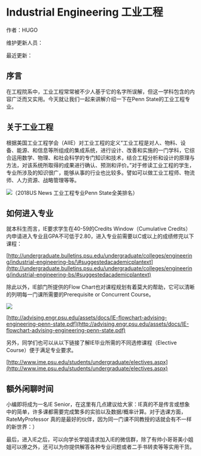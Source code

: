 # Industrial Engineering 工业工程

作者：HUGO

维护更新人员：

最近更新：

## 序言

在工程院系中，工业工程常常被不少人基于它的名字所误解，但这一学科包含的内容广泛而又实用。今天就让我们一起来讲解介绍一下在Penn State的工业工程专业。

## **关于工业工程**

根据美国工业工程学会（AIIE）对工业工程的定义“工业工程是对人、物料、设备、能源、和信息等所组成的集成系统，进行设计、改善和实施的一门学科，它综合运用数学、物理、和社会科学的专门知识和技术，结合工程分析和设计的原理与方法，对该系统所取得的成果进行确认、预测和评价。”对于修读工业工程的学生，专业所涉及的知识很广，能够从事的行业也比较多。譬如可以做工业工程师、物流师、人力资源、战略管理等等。

![&#xFF08;2018US News &#x5DE5;&#x4E1A;&#x5DE5;&#x7A0B;&#x4E13;&#x4E1A;Penn State&#x5168;&#x7F8E;&#x6392;&#x540D;&#xFF09;](https://mmbiz.qpic.cn/mmbiz_png/j6m3uZgXnCJt65ia6ibzIoPt6dvHS75qCS6hoZ3g1SC1XKRNuuwjXRkBcMkBhKECB2XseGbb1PLq1ehNRtibsUDPw/640?wx_fmt=png&tp=webp&wxfrom=5&wx_lazy=1&wx_co=1)

## **如何进入专业**

就本科生而言，IE要求学生在40-59的Credits Window（Cumulative Credits）内申请进入专业且GPA不可低于2.80，进入专业前需要以C或以上的成绩修完以下课程：

[http://undergraduate.bulletins.psu.edu/undergraduate/colleges/engineering/industrial-engineering-bs/\#suggestedacademicplantext](http://undergraduate.bulletins.psu.edu/undergraduate/colleges/engineering/industrial-engineering-bs/#suggestedacademicplantext)

除此以外，IE部门所提供的Flow Chart也对课程规划有着莫大的帮助，它可以清晰的列明每一门课所需要的Prerequisite or Concurrent Course。

![](https://mmbiz.qpic.cn/mmbiz_png/j6m3uZgXnCJt65ia6ibzIoPt6dvHS75qCSPnF6PwTDyca6WrWRKxL1smWBySDibTFs8GMyMDSJYicbh90QSAS7nzwA/640?wx_fmt=png&tp=webp&wxfrom=5&wx_lazy=1&wx_co=1)

[http://advising.engr.psu.edu/assets/docs/IE-flowchart-advising-engineering-penn-state.pdf](http://advising.engr.psu.edu/assets/docs/IE-flowchart-advising-engineering-penn-state.pdf)

另外，同学们也可以从以下链接了解IE毕业所需的不同选修课程（Elective Course）便于满足专业要求。

[http://www.ime.psu.edu/students/undergraduate/electives.aspx](http://www.ime.psu.edu/students/undergraduate/electives.aspx)

## **额外闲聊时间**

小编即将成为一名IE Senior，在这里有几点建议给大家：IE真的不是传言或想象中的简单，许多课都需要完成繁多的实验以及数据/概率计算。对于选课方面，RateMyProfessor 真的是最好的伙伴，因为同一门课不同教授的话就会有不一样的新世界：）

最后，进入IE之后，可以向学长学姐请求加入IE的微信群，除了有帅小哥哥美小姐姐可以撩之外，还可以为你提供解答各种专业问题或者二手书转卖等等实用干货。

